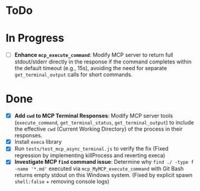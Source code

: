 # ToDo

# In Progress
- [ ] **Enhance `mcp_execute_command`**: Modify MCP server to return full stdout/stderr directly in the response if the command completes within the default timeout (e.g., 15s), avoiding the need for separate `get_terminal_output` calls for short commands.

# Done
- [x] **Add `cwd` to MCP Terminal Responses**: Modify MCP server tools (`execute_command`, `get_terminal_status`, `get_terminal_output`) to include the effective `cwd` (Current Working Directory) of the process in their responses.
- [x] Install `execa` library
- [x] Run `tests/test_mcp_async_terminal.js` to verify the fix (Fixed regression by implementing killProcess and reverting execa)
- [x] **Investigate MCP `find` command issue**: Determine why `find ./ -type f -name '*.md'` executed via `mcp_MyMCP_execute_command` with Git Bash returns empty stdout on this Windows system. (Fixed by explicit spawn `shell:false` + removing console logs)